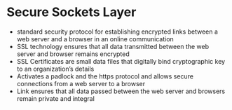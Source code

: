# Secure Sockets Layer
- standard security protocol for establishing encrypted links between a web server and a browser in an online communication
- SSL technology ensures that all data transmitted between the web server and browser remains encrypted
- SSL Certificates are small data files that digitally bind cryptographic key to an organization’s details
- Activates a padlock and the https protocol and allows secure connections from a web server to a browser
- Link ensures that all data passed between the web server and browsers remain private and integral 
